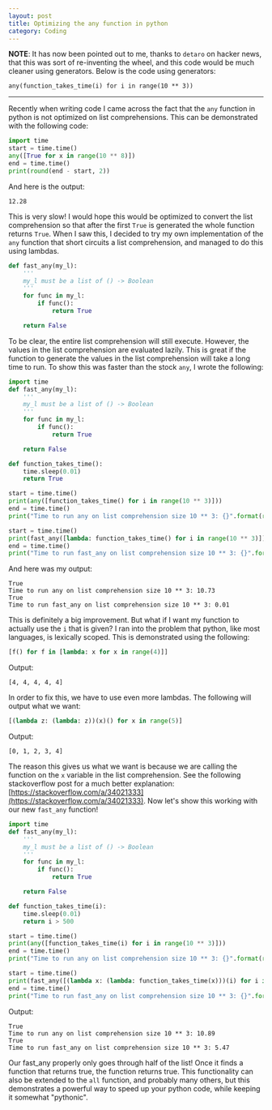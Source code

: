 ```yaml
---
layout: post
title: Optimizing the any function in python
category: Coding
---
```


**NOTE**: It has now been pointed out to me, thanks to `detaro` on hacker news, that this was sort of re-inventing the wheel, and this code would be much cleaner using generators. Below is the code using generators:

```
any(function_takes_time(i) for i in range(10 ** 3))
```

---

Recently when writing code I came across the fact that the `any` function in python is not optimized on list comprehensions. This can be demonstrated with the following code:

```python
import time
start = time.time()
any([True for x in range(10 ** 8)])
end = time.time()
print(round(end - start, 2))
```

And here is the output:

```
12.28
```

This is very slow! I would hope this would be optimized to convert the list comprehension so that after the first `True` is generated the whole function returns `True`. When I saw this, I decided to try my own implementation of the `any` function that short circuits a list comprehension, and managed to do this using lambdas.

```python
def fast_any(my_l):
	'''
	my_l must be a list of () -> Boolean
	'''
	for func in my_l:
		if func():
			return True

	return False
```

To be clear, the entire list comprehension will still execute. However, the values in the list comprehension are evaluated lazily. This is great if the function to generate the values in the list comprehension will take a long time to run. To show this was faster than the stock `any`, I wrote the following:

```python
import time
def fast_any(my_l):
	'''
	my_l must be a list of () -> Boolean
	'''
	for func in my_l:
		if func():
			return True

	return False

def function_takes_time():
	time.sleep(0.01)
	return True

start = time.time()
print(any([function_takes_time() for i in range(10 ** 3)]))
end = time.time()
print("Time to run any on list comprehension size 10 ** 3: {}".format(round(end - start, 2)))

start = time.time()
print(fast_any([lambda: function_takes_time() for i in range(10 ** 3)]))
end = time.time()
print("Time to run fast_any on list comprehension size 10 ** 3: {}".format(round(end - start, 2)))
```

And here was my output:

```
True
Time to run any on list comprehension size 10 ** 3: 10.73
True
Time to run fast_any on list comprehension size 10 ** 3: 0.01
```

This is definitely a big improvement. But what if I want my function to actually use the `i` that is given? I ran into the problem that python, like most languages, is lexically scoped. This is demonstrated using the following:

```python
[f() for f in [lambda: x for x in range(4)]]
```

Output:

```
[4, 4, 4, 4, 4]
```

In order to fix this, we have to use even more lambdas. The following will output what we want:

```python
[(lambda z: (lambda: z))(x)() for x in range(5)]
```

Output:

```
[0, 1, 2, 3, 4]
```

The reason this gives us what we want is because we are calling the function on the `x` variable in the list comprehension. See the following stackoverflow post for a much better explanation: [https://stackoverflow.com/a/34021333](https://stackoverflow.com/a/34021333). Now let's show this working with our new `fast_any` function!

```python
import time
def fast_any(my_l):
	'''
	my_l must be a list of () -> Boolean
	'''
	for func in my_l:
		if func():
			return True

	return False

def function_takes_time(i):
	time.sleep(0.01)
	return i > 500

start = time.time()
print(any([function_takes_time(i) for i in range(10 ** 3)]))
end = time.time()
print("Time to run any on list comprehension size 10 ** 3: {}".format(round(end - start, 2)))

start = time.time()
print(fast_any([(lambda x: (lambda: function_takes_time(x)))(i) for i in range(10 ** 3)]))
end = time.time()
print("Time to run fast_any on list comprehension size 10 ** 3: {}".format(round(end - start, 2)))
```

Output:

```
True
Time to run any on list comprehension size 10 ** 3: 10.89
True
Time to run fast_any on list comprehension size 10 ** 3: 5.47
```

Our fast_any properly only goes through half of the list! Once it finds a function that returns true, the function returns true. This functionality can also be extended to the `all` function, and probably many others, but this demonstrates a powerful way to speed up your python code, while keeping it somewhat "pythonic".